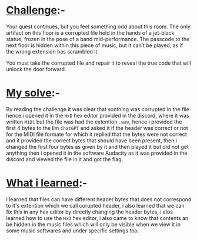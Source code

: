 # **<ins>Challenge</ins>**:-
Your quest continues, but you feel something odd about this room. The only artifact on this floor is a corrupted file held in the hands of a jet-black statue, frozen in the pose of a band mid-performance. The passcode to the next floor is hidden within this piece of music, but it can’t be played, as if the wrong extension has scrambled it.

You must take the corrupted file and repair it to reveal the true code that will unlock the door forward.

# **<ins>My solve</ins>**:-
  By reading the challenge it was clear that sonthing was corrupted in the file hence i opened it in the `HxD` hex editor provided in the discord, where it was written `M1D1` but the file was had the extention `.wav`, hence i provided the first 4 bytes to the llm `ChatGPT` and asked it if the header was correct or not for the MIDI file formate for which it replied that the bytes were not correct and it provided the correct bytes that should have been present, then i changed the first four bytes as given by it and then played it but did not get anything then i opened it in the software Audacity as it was provided in the discord and viewed the file in it and got the flag.

# **<ins>What i learned</ins>**:-
  I learned that files can have different header bytes that does not correspond to it's extention which we call corupted header, i also learned that we can fix this in any hex editor by directly changing the header bytes, i alos learned how to use the `HxD` hex editor, i also came to know that contents an be hidden in the music files which will only be visible when we view it in some music softwares and  under specific settings too.
